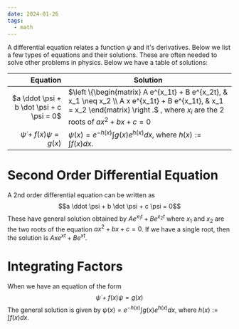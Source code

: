 ```yaml
---
date: 2024-01-26
tags:
  - math
---
```

A differential equation relates a function $\psi$ and it's derivatives. Below we list a few types of equations and their solutions. These are often needed to solve other problems in physics. Below we have a table of solutions:

| Equation | Solution |
| ---: | ---- |
| $a \ddot \psi + b \dot \psi + c \psi = 0$ | $\left \{\begin{matrix} A e^{x_1t} + B e^{x_2t}, & x_1 \neq x_2 \\ A x e^{x_1t} + B e^{x_1t}, & x_1 = x_2 \end{matrix} \right .$   , where $x_i$ are the 2 roots of $ax^2 + bx + c = 0$ |
| $\dot \psi + f(x) \psi = g(x)$ | $\psi(x) = e^{-h(x)}\int g(x) e^{h(x)} dx$, where $h(x) := \int f(x) dx$. |

# Second Order Differential Equation
A 2nd order differential equation can be written as $$a \ddot \psi + b \dot \psi + c \psi = 0$$
These have general solution obtained by $A e^{x_1t} + B e^{x_2t}$ where $x_1$ and $x_2$ are the two roots of the equation $ax^2 + bx + c = 0$. If we have a single root, then the solution is $Axe^{xt} + Be^{xt}$. 

# Integrating Factors
When we have an equation of the form
$$\dot \psi + f(x) \psi = g(x)$$
The general solution is given by $\psi(x) = e^{-h(x)}\int g(x) e^{h(x)} dx$, where $h(x) := \int f(x) dx$.